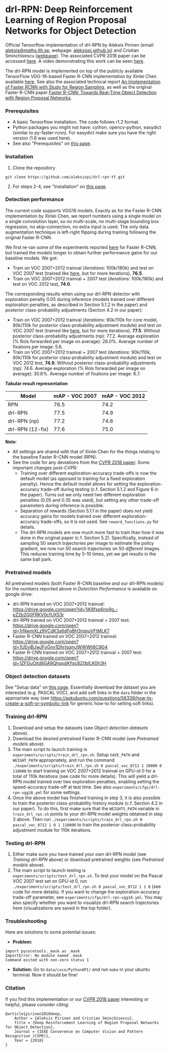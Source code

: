 # drl-RPN: Deep Reinforcement Learning of Region Proposal Networks for Object Detection
Official Tensorflow implementation of drl-RPN by Aleksis Pirinen (email: aleksis@maths.lth.se, webpage: [aleksispi.github.io](http://aleksispi.github.io)) and Cristian Sminchisescu ([webpage](http://www.maths.lth.se/sminchisescu/)). The associated CVPR 2018 paper can be accessed [here](http://openaccess.thecvf.com/content_cvpr_2018/papers/Pirinen_Deep_Reinforcement_Learning_CVPR_2018_paper.pdf). A video demonstrating this work can be seen [here](https://www.youtube.com/watch?v=XrszcAD-pnM).

The drl-RPN model is implemented on top of the publicly available TensorFlow VGG-16-based Faster R-CNN implementation by Xinlei Chen available [here](https://github.com/endernewton/tf-faster-rcnn). See also the associated technical report [An Implementation of Faster RCNN with Study for Region Sampling](https://arxiv.org/pdf/1702.02138.pdf), as well as the original Faster R-CNN paper [Faster R-CNN: Towards Real-Time Object Detection with Region Proposal Networks](http://arxiv.org/pdf/1506.01497.pdf).

### Prerequisites
- A basic Tensorflow installation. The code follows r1.2 format.
- Python packages you might not have: cython, opencv-python, easydict (similar to py-faster-rcnn). For easydict make sure you have the right version (1.6 was used here).
- See also "Prerequisites" on [this page](https://github.com/endernewton/tf-faster-rcnn).

### Installation
1. Clone the repository
  ```Shell
  git clone https://github.com/aleksispi/drl-rpn-tf.git
  ```
2. For steps 2-4, see "Installation" on [this page](https://github.com/endernewton/tf-faster-rcnn).

### Detection performance
The current code supports VGG16 models. Exactly as for the Faster R-CNN implementation by Xinlei Chen, we report numbers using a single model on a single convolution layer, so no multi-scale, no multi-stage bounding box regression, no skip-connection, no extra input is used. The only data augmentation technique is left-right flipping during training following the original Faster R-CNN. 

We first re-ran some of the experiments reported [here](https://github.com/endernewton/tf-faster-rcnn) for Faster R-CNN, but trained the models longer to obtain further performance gains for our baseline models. We got:
  - Train on VOC 2007+2012 trainval (*iterations*: 100k/180k) and test on VOC 2007 test (trained like [here](https://github.com/endernewton/tf-faster-rcnn), but for more iterations), **76.5**.
  - Train on VOC 2007+2012 trainval + 2007 test (*iterations*: 100k/180k) and test on VOC 2012 test, **74.0**.

The corresponding results when using our drl-RPN detector with exploration penalty 0.05 during inference (models trained over different exploration penalties, as described in Section 5.1.2 in the paper) and posterior class-probability adjustments (Section 4.2 in our paper):
  - Train on VOC 2007+2012 trainval (*iterations*: 90k/110k for core model, 80k/110k for posterior class-probability adjustment module) and test on VOC 2007 test (trained like [here](https://github.com/endernewton/tf-faster-rcnn), but for more iterations), **77.5**. Without posterior class-probability adjustments (np): 77.2. Average exploration (% RoIs forwarded per image on average): 28.0%. Average number of fixations per image: 5.6.
  - Train on VOC 2007+2012 trainval + 2007 test (*iterations*: 90k/110k, 80k/110k for posterior class-probability adjustment module) and test on VOC 2012 test, **74.9**. Without posterior class-probability adjustments (np): 74.6. Average exploration (% RoIs forwarded per image on average): 30.6%. Average number of fixations per image: 6.7.

**Tabular result representation**

| Model            | mAP - VOC 2007 | mAP - VOC 2012 |
| ---------------- | -------------- | -------------- |
| RPN              | 76.5           | 74.2           |
| drl-RPN          | 77.5           | 74.9           |
| drl-RPN (np)     | 77.2           | 74.6           |
| drl-RPN (12-fix) | 77.6           | 75.0           |

**Note**:
  - All settings are shared with that of Xinlei Chen for the things relating to the baseline Faster R-CNN model (RPN).
  - See the code for any deviations from the [CVPR 2018 paper](http://openaccess.thecvf.com/content_cvpr_2018/papers/Pirinen_Deep_Reinforcement_Learning_CVPR_2018_paper.pdf). Some important changes post-CVPR:
    - Training over different exploration-accuracy trade-offs is now the default model (as opposed to training for a fixed exploration penalty). Hence the default model allows for setting the exploration-accuracy trade-off during testing (c.f. Section 5.1.2 and Figure 6 in the paper). Turns out we only need two different exploration penalties (0.05 and 0.35 was used), but setting any other trade-off parameters during inference is possible.
    - Separation of rewards (Section 5.1.1 in the paper) does not yield accuracy gains for models trained over different exploration-accuracy trade-offs, so it is not used. See `reward_functions.py` for details.
    - The drl-RPN models are now much more fast to train than how it was done in the original paper (c.f. Section 5.2). Specifically, instead of sampling 50 search trajectories per image to estimate the policy gradient, we now run 50 search trajectories on 50 *different* images. This reduces training time by 5-10 times, yet we get results in the same ball park.

### Pretrained models
All pretrained models (both Faster R-CNN baseline and our drl-RPN models) for the numbers reported above in *Detection Performance* is available on google drive:
- drl-RPN trained on VOC 2007+2012 trainval: https://drive.google.com/open?id=1iK8fxp6no9g_-eZ2b2G0FRKV0cfUX53r
- drl-RPN trained on VOC 2007+2012 trainval + 2007 test: https://drive.google.com/open?id=1rNwmXLz9VCdK3s6dFqBH3rqpuVFtMLK7
- Faster R-CNN trained on VOC 2007+2012 trainval: https://drive.google.com/open?id=1UEvjBJwJFoGnv1DhrIsqmJWWWli8C9G4
- Faster R-CNN trained on VOC 2007+2012 trainval + 2007 test: https://drive.google.com/open?id=1ZFGuOitd8GA9QhqsdAYgc8Z0bILK0h3H

### Object detection datasets
See "Setup data" on [this page](https://github.com/endernewton/tf-faster-rcnn). Essentially download the dataset you are interested (e.g. PASCAL VOC), and add soft links in the `data` folder in the appropriate way (see https://askubuntu.com/questions/56339/how-to-create-a-soft-or-symbolic-link for generic how-to for setting soft links).

### Training drl-RPN
1. Download and setup the datasets (see *Object detection datasets* above).
2. Download the desired pretrained Faster R-CNN model (see *Pretrained models* above).
3. The main script to launch training is `experiments/scripts/train_drl_rpn.sh`. Setup `SAVE_PATH` and `WEIGHT_PATH` appropriately, and run the command
`./experiments/scripts/train_drl_rpn.sh 0 pascal_voc_0712 1 20000 0 110000` to start training on VOC 2007+2012 trainval on GPU-id 0 for a total of 110k iterations (see code for more details). This will yield a drl-RPN model trained over two exploration penalties, enabling setting the speed-accuracy trade-off at test time. See also `experiments/cfgs/drl-rpn-vgg16.yml` for some settings.
4. Once the above model has finished training in step 3, it is also possible to train the posterior class-probability history module (c.f. Section 4.2 in our paper). To do this, first make sure that the `WEIGHTS_PATH` variable in `train_drl_rpn.sh` points to your drl-RPN model weights obtained in step 3 above. Then run `./experiments/scripts/train_drl_rpn.sh 0 pascal_voc_0712 1 0 1 110000` to train the posterior class-probability adjustment module for 110k iterations.

### Testing drl-RPN
1. Either make sure you have trained your own drl-RPN model (see *Training drl-RPN* above) or download pretrained weights (see *Pretrained models* above).
2. The main script to launch testing is `experiments/scripts/test_drl_rpn.sh`. To test your model on the Pascal VOC 2007 test set on GPU-id 0, run `./experiments/scripts/test_drl_rpn.sh 0 pascal_voc_0712 1 1 0` (see code for more details). If you want to change the exploration-accuracy trade-off parameter, see `experiments/cfgs/drl-rpn-vgg16.yml`. You may also specify whether you want to visualize drl-RPN search trajectories here (visualizations are saved in the top folder).

### Troubleshooting
Here are solutions to some potential issues:
- **Problem:**
```
import pycocotools._mask as _mask
ImportError: No module named _mask
Command exited with non-zero status 1
```
- **Solution:** Go to `data/coco/PythonAPI/` and run `make` in your ubuntu terminal. Now it should be fine! 

### Citation
If you find this implementation or our [CVPR 2018 paper](http://openaccess.thecvf.com/content_cvpr_2018/papers/Pirinen_Deep_Reinforcement_Learning_CVPR_2018_paper.pdf) interesting or helpful, please consider citing:

    @article{pirinen2018deep,
        Author = {Aleksis Pirinen and Cristian Sminchisescu},
        Title = {Deep Reinforcement Learning of Region Proposal Networks for Object Detection},
        Journal = {IEEE Converence on Computer Vision and Pattern Recognition (CVPR)},
        Year = {2018}
    }
